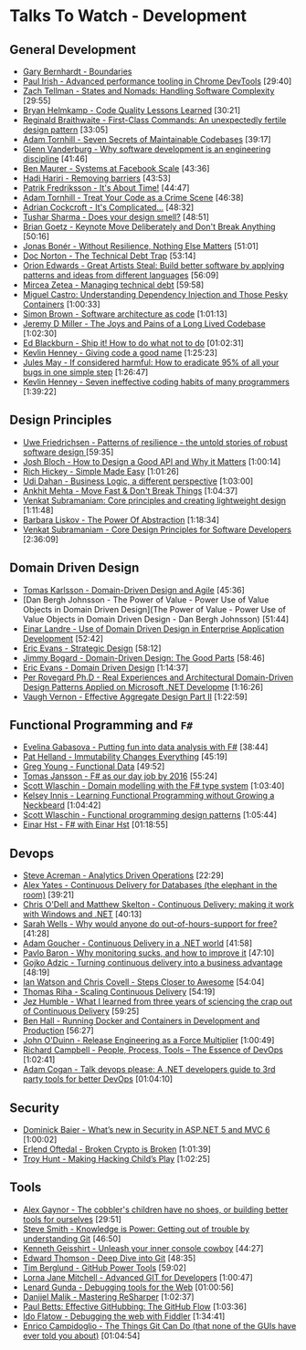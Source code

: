 # Talks To Watch - Development

## General Development

- [Gary Bernhardt - Boundaries](https://www.destroyallsoftware.com/talks/boundaries)
- [Paul Irish - Advanced performance tooling in Chrome DevTools](https://www.youtube.com/watch?v=0xx_dkv9DEY)  [29:40]
- [Zach Tellman - States and Nomads: Handling Software Complexity](https://www.youtube.com/watch?v=KGaFcI2UNrI)  [29:55]
- [Bryan Helmkamp -  Code Quality Lessons Learned](https://www.youtube.com/watch?v=vcH0RBe4Eew) [30:21]
- [Reginald Braithwaite - First-Class Commands: An unexpectedly fertile design pattern](https://vimeo.com/157132267) [33:05]
- [Adam Tornhill - Seven Secrets of Maintainable Codebases](https://www.youtube.com/watch?v=0oDporwhToQ) [39:17]
- [Glenn Vanderburg - Why software development is an engineering discipline](https://www.youtube.com/watch?v=zDEpeWQHtFU)  [41:46]
- [Ben Maurer - Systems at Facebook Scale](https://www.youtube.com/watch?v=dlixGkelP9U)  [43:36]
- [Hadi Hariri - Removing barriers](https://vimeo.com/131644347)  [43:53]
- [Patrik Fredriksson - It's About Time!](https://vimeo.com/144819382)  [44:47]
- [Adam Tornhill - Treat Your Code as a Crime Scene](https://www.youtube.com/watch?v=TfZmuS01CNs)  [46:38]
- [Adrian Cockcroft - It's Complicated...](https://www.youtube.com/watch?v=iMJymSrKqF4)  [48:32]
- [Tushar Sharma - Does your design smell?](https://www.youtube.com/watch?v=eCw0vRpsz4s) [48:51]
- [Brian Goetz - Keynote Move Deliberately and Don't Break Anything](https://www.youtube.com/watch?v=ibYrHlwCKB4) [50:16]
- [Jonas Bonér - Without Resilience, Nothing Else Matters](https://www.youtube.com/watch?v=beC49rexj7I)  [51:01]
- [Doc Norton - The Technical Debt Trap](https://vimeo.com/181527148) [53:14]
- [Orion Edwards - Great Artists Steal: Build better software by applying patterns and ideas from different languages](https://channel9.msdn.com/Events/Ignite/Microsoft-Ignite-New-Zealand-2015/M314) [56:09]
- [Mircea Zetea - Managing technical debt](https://www.youtube.com/watch?v=58yuMI6K6BE) [59:58]
- [Miguel Castro: Understanding Dependency Injection and Those Pesky Containers](https://vimeo.com/68390510)  [1:00:33]
- [Simon Brown - Software architecture as code](https://www.youtube.com/watch?v=oDpdaXt0HQI)  [1:01:13]
- [Jeremy D Miller - The Joys and Pains of a Long Lived Codebase](http://www.infoq.com/presentations/Lessons-Learned-Jeremy-Miller)  [1:02:30]
- [Ed Blackburn - Ship it! How to do what not to do](https://vimeo.com/157719638) [01:02:31]
- [Kevlin Henney - Giving code a good name](https://www.youtube.com/watch?v=CzJ94TMPcD8) [1:25:23]
- [Jules May - If considered harmful: How to eradicate 95% of all your bugs in one simple step](https://www.youtube.com/watch?v=z43bmaMwagI) [1:26:47]
- [Kevlin Henney - Seven ineffective coding habits of many programmers](https://www.youtube.com/watch?v=oyyFKHpzL0Q) [1:39:22]

## Design Principles

- [Uwe Friedrichsen - Patterns of resilience - the untold stories of robust software design ](https://www.youtube.com/watch?v=T9MPDmw6MNI) [59:35]
- [Josh Bloch - How to Design a Good API and Why it Matters](https://www.youtube.com/watch?v=heh4OeB9A-c)  [1:00:14]
- [Rich Hickey - Simple Made Easy](http://www.infoq.com/presentations/Simple-Made-Easy)  [1:01:26]
- [Udi Dahan - Business Logic, a different perspective](https://vimeo.com/131757759)  [1:03:00]
- [Ankhit Mehta - Move Fast & Don't Break Things](https://www.youtube.com/watch?v=j_JviA5nvS0)  [1:04:37]
- [Venkat Subramaniam: Core principles and creating lightweight design](https://www.youtube.com/watch?v=IigBP0FCM3Y)  [1:11:48]
- [Barbara Liskov - The Power Of Abstraction](http://www.infoq.com/presentations/liskov-power-of-abstraction)  [1:18:34]
- [Venkat Subramaniam - Core Design Principles for Software Developers](https://www.youtube.com/watch?v=llGgO74uXMI) [2:36:09]

## Domain Driven Design

- [Tomas Karlsson - Domain-Driven Design and Agile](https://vimeo.com/37602490)  [45:36]
- [Dan Bergh Johnsson - The Power of Value - Power Use of Value Objects in Domain Driven Design](The Power of Value - Power Use of Value Objects in Domain Driven Design - Dan Bergh Johnsson)  [51:44]
- [Einar Landre - Use of Domain Driven Design in Enterprise Application Development](https://vimeo.com/12971233)  [52:42]
- [Eric Evans - Strategic Design](https://vimeo.com/12674642)  [58:12]
- [Jimmy Bogard - Domain-Driven Design: The Good Parts](https://vimeo.com/200271482) [58:46]
- [Eric Evans - Domain Driven Design](https://www.youtube.com/watch?v=7MaYeudL9yo)  [1:14:37]
- [Per Rovegard Ph.D - Real Experiences and Architectural Domain-Driven Design Patterns Applied on Microsoft .NET Developme](https://www.youtube.com/watch?v=QQdRRltJk2g)  [1:16:26]
- [Vaugh Vernon - Effective Aggregate Design Part II](https://vimeo.com/33708293)  [1:22:59]

## Functional Programming and `F#`

- [Evelina Gabasova - Putting fun into data analysis with F#](https://vimeo.com/144816160) [38:44]
- [Pat Helland - Immutability Changes Everything](https://vimeo.com/52831373)  [45:19]
- [Greg Young - Functional Data](https://vimeo.com/131636650)  [49:52]
- [Tomas Jansson - F# as our day job by 2016](https://vimeo.com/132194547)  [55:24]
- [Scott Wlaschin - Domain modelling with the F# type system](https://vimeo.com/97507575)  [1:03:40]
- [ Kelsey Innis - Learning Functional Programming without Growing a Neckbeard](https://www.youtube.com/watch?v=OOvL6QAxRK4)  [1:04:42]
- [Scott Wlaschin - Functional programming design patterns](https://vimeo.com/113588389)  [1:05:44]
- [Einar Hst - F# with Einar Hst](https://vimeo.com/145626941) [01:18:55]

## Devops

- [Steve Acreman - Analytics Driven Operations](https://vimeo.com/184022591) [22:29]
- [Alex Yates - Continuous Delivery for Databases (the elephant in the room)](https://vimeo.com/129090957)   [39:21]
- [Chris O'Dell and Matthew Skelton - Continuous Delivery: making it work with Windows and .NET](https://vimeo.com/157086224) [40:13]
- [Sarah Wells - Why would anyone do out-of-hours-support for free?](https://vimeo.com/184022950) [41:28]
- [Adam Goucher - Continuous Delivery in a .NET world](https://vimeo.com/111289719)  [41:58]
- [Pavlo Baron - Why monitoring sucks, and how to improve it](https://vimeo.com/131643292)  [47:10]
- [Gojko Adzic - Turning continuous delivery into a business advantage ](https://www.youtube.com/watch?v=FCCnj4CDkts) [48:19]
- [Ian Watson and Chris Covell - Steps Closer to Awesome](https://vimeo.com/162614968) [54:04]
- [Thomas Riha - Scaling Continuous Delivery](https://vimeo.com/100331338)  [54:19]
- [Jez Humble - What I learned from three years of sciencing the crap out of Continuous Delivery](https://vimeo.com/160945085) [59:25]
- [Ben Hall - Running Docker and Containers in Development and Production](https://vimeo.com/131639823)  [56:27]
- [John O'Duinn - Release Engineering as a Force Multiplier](http://www.youtube.com/watch?v=7j0NDGJVROI)  [1:00:49]
- [Richard Campbell - People, Process, Tools – The Essence of DevOps](https://vimeo.com/97337256)  [1:02:41]
- [Adam Cogan - Talk devops please: A .NET developers guide to 3rd party tools for better DevOps](https://vimeo.com/171996391) [01:04:10]

## Security

- [Dominick Baier - What’s new in Security in ASP.NET 5 and MVC 6](https://vimeo.com/154041158)  [1:00:02]
- [Erlend Oftedal - Broken Crypto is Broken](https://vimeo.com/154958368) [1:01:39]
- [Troy Hunt - Making Hacking Child’s Play](https://vimeo.com/153908385)  [1:02:25]

## Tools

- [Alex Gaynor - The cobbler's children have no shoes, or building better tools for ourselves](https://www.youtube.com/watch?v=gRFHvavxnos) [29:51]
- [Steve Smith - Knowledge is Power: Getting out of trouble by understanding Git](https://www.youtube.com/watch?v=sevc6668cQ0)  [46:50]
- [Kenneth Geisshirt - Unleash your inner console cowboy](https://vimeo.com/144829972)  [44:27]
- [Edward Thomson - Deep Dive into Git](https://www.youtube.com/watch?v=dBSHLb1B8sw)  [48:35]
- [Tim Berglund - GitHub Power Tools](https://vimeo.com/97473703)  [59:02]
- [Lorna Jane Mitchell - Advanced GIT for Developers](https://www.youtube.com/watch?v=duqBHik7nRo) [1:00:47]
- [Lenard Gunda - Debugging tools for the Web](https://vimeo.com/157292748) [01:00:56]
- [Danijel Malik - Mastering ReSharper](https://www.youtube.com/watch?v=GSHmVSh3e8g) [1:02:37]
- [Paul Betts: Effective GitHubbing: The GitHub Flow](https://vimeo.com/68378254)  [1:03:36]
- [Ido Flatow - Debugging the web with Fiddler](https://www.youtube.com/watch?v=nHMHsFMRbqw) [1:34:41]
- [Enrico Campidoglio - The Things Git Can Do (that none of the GUIs have ever told you about)](https://vimeo.com/171317261) [01:04:54]
